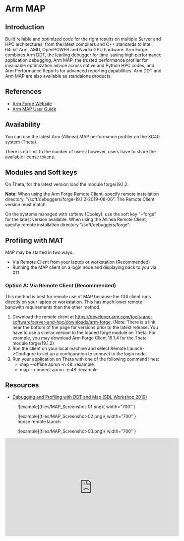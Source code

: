 # Arm MAP
## Introduction
Build reliable and optimized code for the right results on multiple Server and HPC architectures, from the latest compilers and C++ standards to Intel, 64-bit Arm, AMD, OpenPOWER and Nvidia GPU hardware. Arm Forge combines Arm DDT, the leading debugger for time-saving high performance application debugging, Arm MAP, the trusted performance profiler for invaluable optimization advice across native and Python HPC codes, and Arm Performance Reports for advanced reporting capabilities. Arm DDT and Arm MAP are also available as standalone products.

## References
- [Arm Forge Website](https://www.arm.com/products/development-tools/server-and-hpc/forge)
- [Arm MAP User Guide](https://developer.arm.com/docs/101136/2002/map)

## Availability
You can use the latest Arm (Allinea) MAP performance profiler on the XC40 system (Theta).

There is no limit to the number of users; however, users have to share the available license tokens.

## Modules and Soft keys
On Theta, for the latest version load the module forge/19.1.2. 

**Note:** When using the Arm Forge Remote Client, specify remote installation directory, "/soft/debuggers/forge-19.1.2-2019-08-06”.  The Remote Client version must match.

On the systems managed with softenv (Cooley), use the soft key "+forge" for the latest version available.  When using the Allinea Remote Client, specfiy remote installation directory "/soft/debuggers/forge".

## Profiling with MAT
MAP may be started in two ways.

- Via Remote Client from your laptop or workstation (Recommended)
- Running the MAP client on a login node and displaying back to you via X11.

### Option A: Via Remote Client (Recommended)
This method is best for remote use of MAP because the GUI client runs directly on your laptop or workstation.  This has much lower remote bandwith requirements than the other method.
1. Download the remote client at https://developer.arm.com/tools-and-software/server-and-hpc/downloads/arm-forge. (Note: There is a link near the bottom of the page for versions prior to the latest release. You have to use a similar version to the loaded forge module on Theta. For example, you may download Arm Forge Client 19.1.4 for the Theta module forge/19.1.2)
2. Run the client on your local machine and select Remote Launch->Configure to set up a configuration to connect to the login node.
3. Run your application on Theta with one of the following command lines:
    - map --offline aprun -n 48 ./example
    - map --connect aprun -n 48 ./example

## Resources
- [Debugging and Profiling with DDT and Map (SDL Workshop 2019)](https://www.alcf.anl.gov/sites/default/files/2020-03/Hulguin_SDL_10_2019_Arm_DDT_Map.pdf)

<figure markdown>
  ![example](files/MAP_Screenshot-01.png){ width="700" }
</figure>

<figure markdown>
  ![example](files/MAP_Screenshot-02.png){ width="700" }
  <figcaption>hoose remote launch</figcaption>
</figure>

<figure markdown>
  ![example](files/MAP_Screenshot-03.png){ width="700" }
</figure>

<iframe width="560" height="315" src="https://www.youtube.com/embed/rcOmqnhP_X4" title="YouTube video player" frameborder="0" allow="accelerometer; autoplay; clipboard-write; encrypted-media; gyroscope; picture-in-picture" allowfullscreen></iframe>

